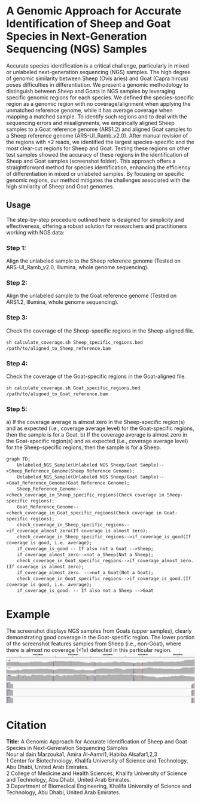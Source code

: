 # A Genomic Approach for Accurate Identification of Sheep and Goat Species in Next-Generation Sequencing (NGS) Samples

Accurate species identification is a critical challenge, particularly in mixed or unlabeled next-generation sequencing (NGS) samples. The high degree of genomic similarity between Sheep (Ovis aries) and Goat (Capra hircus) poses difficulties in differentiation. We present a genomic methodology to distinguish between Sheep and Goats in NGS samples by leveraging specific genomic regions for each species. We defined the species-specific region as a genomic region with no coverage/alignment when applying the unmatched reference genome, while it has average coverage when mapping a matched sample. To identify such regions and to deal with the sequencing errors and misalignments, we empirically aligned Sheep samples to a Goat reference genome (ARS1.2) and aligned Goat samples to a Sheep reference genome (ARS-UI_Ramb_v2.0). After manual revision of the regions with <2 reads, we identified the largest species-specific and the most clear-cut regions for Sheep and Goat. Testing these regions on other test samples showed the accuracy of these regions in the identification of Sheep and Goat samples (screenshot folder). This approach offers a straightforward method for species identification, enhancing the efficiency of differentiation in mixed or unlabeled samples. By focusing on specific genomic regions, our method mitigates the challenges associated with the high similarity of Sheep and Goat genomes.

## Usage
The step-by-step procedure outlined here is designed for simplicity and effectiveness, offering a robust solution for researchers and practitioners working with NGS data:
### Step 1: 
Align the unlabeled sample to the Sheep reference genome (Tested on ARS-UI_Ramb_v2.0, Illumina, whole genome sequencing).
### Step 2: 
Align the unlabeled sample to the Goat reference genome (Tested on ARS1.2, Illumina, whole genome sequencing).
### Step 3: 
Check the coverage of the Sheep-specific regions in the Sheep-aligned file.
```
sh calculate_coverage.sh Sheep_specific_regions.bed /path/to/aligned_to_Sheep_reference.bam
```
### Step 4: 
Check the coverage of the Goat-specific regions in the Goat-aligned file.
```
sh calculate_coverage.sh Goat_specific_regions.bed /path/to/aligned_to_Goat_reference.bam
```
### Step 5:
a) If the coverage average is almost zero in the Sheep-specific region(s) and as expected (i.e., coverage average level) for the Goat-specific regions, then the sample is for a Goat.
b) If the coverage average is almost zero in the Goat-specific region(s) and as expected (i.e., coverage average level) for the Sheep-specific regions, then the sample is for a Sheep.

```mermaid
graph TD;
    Unlabeled_NGS_Sample(Unlabeled NGS Sheep/Goat Sample)-->Sheep_Reference_Genome(Sheep Reference Genome);
    Unlabeled_NGS_Sample(Unlabeled NGS Sheep/Goat Sample)-->Goat_Reference_Genome(Goat Reference Genome);
    Sheep_Reference_Genome-->check_coverage_in_Sheep_specific_regions(Check coverage in Sheep-specific regions);
    Goat_Reference_Genome-->check_coverage_in_Goat_specific_regions(Check coverage in Goat-specific regions);
    check_coverage_in_Sheep_specific_regions-->if_coverage_almost_zero(If coverage is almost zero);
    check_coverage_in_Sheep_specific_regions-->if_coverage_is_good(If coverage is good, i.e. average);
    if_coverage_is_good -- If also not a Goat -->Sheep;
    if_coverage_almost_zero-->not_a_Sheep(Not a Sheep);
    check_coverage_in_Goat_specific_regions-->if_coverage_almost_zero.(If coverage is almost zero);
    if_coverage_almost_zero. -->not_a_Goat(Not a Goat);
    check_coverage_in_Goat_specific_regions-->if_coverage_is_good.(If coverage is good, i.e. average);
    if_coverage_is_good. -- If also not a Sheep -->Goat
```
# Example
The screenshot displays NGS samples from Goats (upper samples), clearly demonstrating good coverage in the Goat-specific region. The lower portion of the screenshot features samples from Sheep (i.e., non-Goat), where there is almost no coverage (<1x) detected in this particular region.
![Alt text](screenshots/screenshot.png?raw=true "Example")

# Citation
**Title:** A Genomic Approach for Accurate Identification of Sheep and Goat Species in Next-Generation Sequencing Samples<br />
Nour al dain Marzouka1, Amira Al-Aamri1, Habiba Alsafar1,2,3<br />
1 Center for Biotechnology, Khalifa University of Science and Technology, Abu Dhabi, United Arab Emirates.<br />
2 College of Medicine and Health Sciences, Khalifa University of Science and Technology, Abu Dhabi, United Arab Emirates.<br />
3 Department of Biomedical Engineering, Khalifa University of Science and Technology, Abu Dhabi, United Arab Emirates.<br />
